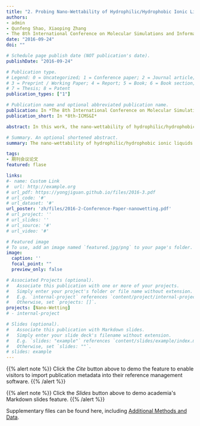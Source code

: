 ```yaml
---
title: "2. Probing Nano-Wettability of Hydrophilic/Hydrophobic Ionic Liquids Using Molecular Dynamics Simulation (Times cited = 0)"
authors:
- admin
- Qunfeng Shao, Xiaoping Zhang
- The 8th International Conference on Molecular Simulations and Informatics Technology Application (8th-ICMS&I), Dalian, China, 2016.9.24-2016.9.26
date: "2016-09-24"
doi: ""

# Schedule page publish date (NOT publication's date).
publishDate: "2016-09-24"

# Publication type.
# Legend: 0 = Uncategorized; 1 = Conference paper; 2 = Journal article;
# 3 = Preprint / Working Paper; 4 = Report; 5 = Book; 6 = Book section;
# 7 = Thesis; 8 = Patent
publication_types: ["1"]

# Publication name and optional abbreviated publication name.
publication: In *The 8th International Conference on Molecular Simulations and Informatics Technology Application (8th-ICMS&I), Dalian, China, 2016.9.24-2016.9.26*
publication_short: In *8th-ICMS&I*

abstract: In this work, the nano-wettability of hydrophilic/hydrophobic ionic liquids is explored by using the molecular dynamics simulations. 

# Summary. An optional shortened abstract.
summary: The nano-wettability of hydrophilic/hydrophobic ionic liquids is explored by using the molecular dynamics simulations in this work. I made **oral presentations and poster presentations** at the meeting.

tags:
- 期刊会议论文
featured: flase

links:
#- name: Custom Link
#  url: http://example.org
# url_pdf: https://yongjiguan.github.io/files/2016-3.pdf
# url_code: '#'
# url_dataset: '#'
url_poster: 'zh/files/2016-2-Conference-Paper-nanowetting.pdf'
# url_project: ''
# url_slides: ''
# url_source: '#'
# url_video: '#'

# Featured image
# To use, add an image named `featured.jpg/png` to your page's folder. 
image:
  caption: ''
  focal_point: ""
  preview_only: false

# Associated Projects (optional).
#   Associate this publication with one or more of your projects.
#   Simply enter your project's folder or file name without extension.
#   E.g. `internal-project` references `content/project/internal-project/index.md`.
#   Otherwise, set `projects: []`.
projects: [Nano-Wetting]
# - internal-project

# Slides (optional).
#   Associate this publication with Markdown slides.
#   Simply enter your slide deck's filename without extension.
#   E.g. `slides: "example"` references `content/slides/example/index.md`.
#   Otherwise, set `slides: ""`.
# slides: example
---
```


{{% alert note %}}
Click the *Cite* button above to demo the feature to enable visitors to import publication metadata into their reference management software.
{{% /alert %}}

{{% alert note %}}
Click the *Slides* button above to demo academia's Markdown slides feature.
{{% /alert %}}

Supplementary files can be found here, including [Additional Methods and Data]().